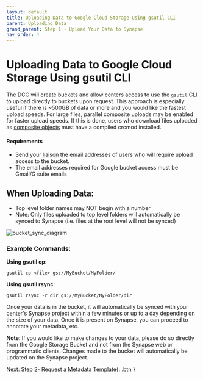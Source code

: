 ```yaml
---
layout: default
title: Uploading Data to Google Cloud Storage Using gsutil CLI
parent: Uploading Data
grand_parent: Step 1 - Upload Your Data to Synapse 
nav_order: 4
---
```


# Uploading Data to Google Cloud Storage Using gsutil CLI
The DCC will create buckets and allow centers access to use the `gsutil` CLI to upload directly to buckets upon request. This approach is especially useful if there is ~500GB of data or more and you would like the fastest upload speeds.
For large files, parallel composite uploads may be enabled for faster upload speeds. If this is done, users who download files uploaded as [composite objects](https://cloud.google.com/storage/docs/composite-objects) must have a compiled crcmod installed.

#### Requirements
- Send your [liaison](dcc-liaison) the email addresses of users who will require upload access to the bucket.
- The email addresses required for Google bucket access must be Gmail/G suite emails

## When Uploading Data:
- Top level folder names may NOT begin with a number
- Note: Only files uploaded to top level folders will automatically be synced to Synapse (i.e. files at the root level will not be synced)

![bucket_sync_diagram](https://user-images.githubusercontent.com/63608514/93384723-1433d200-f81a-11ea-9370-99866c5d00cb.jpeg)

### Example Commands: 

**Using gsutil cp**:

`gsutil cp <file> gs://MyBucket/MyFolder/`

**Using gsutil rsync**:

`gsutil rsync -r dir gs://MyBucket/MyFolder/dir`

Once your data is in the bucket, it will automatically be synced with your center's Synapse project within a few minutes or up to a day depending on the size of your data. Once it is present on Synapse, you can proceed to annotate your metadata, etc. 

**Note**: If you would like to make changes to your data, please do so directly from the Google Storage Bucket and not from the Synapse web or programmatic clients. Changes made to the bucket will automatically be updated on the Synapse project. 


[Next: Step 2- Request a Metadata Template](step-2){: .btn }
